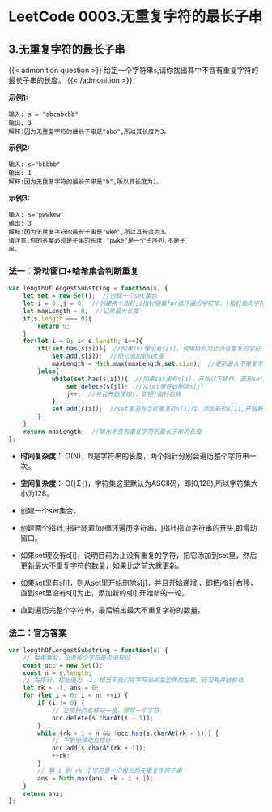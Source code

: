 # LeetCode 0003.无重复字符的最长子串


## 3.无重复字符的最长子串
{{< admonition question >}}
给定一个字符串`s`,请你找出其中不含有重复字符的最长子串的长度。
{{< /admonition >}}

**示例1:**

```
输入: s = "abcabcbb"
输出: 3
解释:因为无重复字符的最长子串是"abo",所以其长度为3。
```

**示例2:**

```
输入: s="bbbbb"
输出: 1
解释:因为无重复字符的最长子串是"b",所以其长度为1。
```

**示例3:**

```
输入: s="pwwkew"
输出: 3
解释:因为无重复字符的最长子串是"wke",所以其长度为3。
请注意,你的答案必须是子串的长度,"pwke"是一个子序列,不是子
串。
```

### 法一：滑动窗口+哈希集合判断重复

```javascript
var lengthOfLongestSubstring = function(s) {
    let set = new Set();  //创建一个set集合
    let i = 0 ,j = 0;  //创建两个指针,i指针随着for循环遍历字符串，j指针指向字符串的开头,即滑动窗口
    let maxLength = 0;  //记录最大长度
    if(s.length === 0){
        return 0;
    }
    for(let i = 0; i< s.length; i++){  
        if(!set.has(s[i])){  //如果set理没有s[i]，说明目前为止没有重复的字符
            set.add(s[i]);  //把它添加到set里
            maxLength = Math.max(maxLength,set.size);  //更新最大不重复字符的数量，如果比之前大就更新
        }else{
            while(set.has(s[i])){  //如果set里有s[i]，开始以下操作，直到set里没有s[i]为止
                set.delete(s[j]);  //从set里开始删除s[j]
                j++;  //并且开始递增j，即把j指针右移
            }
            set.add(s[i]);  //set里没有之前重复的s[i]后，添加新的s[i],开始新的一轮
        }
    }
    return maxLength;  //输出不含有重复字符的最长子串的长度
};
```
- **时间复杂度：** O(N)，N是字符串的长度，两个指针分别会遍历整个字符串一次。

- **空间复杂度：** O(∣Σ∣)，字符集这里默认为ASCII码，即[0,128),所以字符集大小为128。

- 创建一个set集合。

- 创建两个指针,i指针随着for循环遍历字符串，j指针指向字符串的开头,即滑动窗口。

- 如果set理没有s[i]，说明目前为止没有重复的字符，把它添加到set里，然后更新最大不重复字符的数量，如果比之前大就更新。

- 如果set里有s[i]，则从set里开始删除s[j]，并且开始递增j，即把j指针右移，直到set里没有s[i]为止，添加新的s[i],开始新的一轮。

- 直到遍历完整个字符串，最后输出最大不重复字符的数量。

### 法二：官方答案

```javascript
var lengthOfLongestSubstring = function(s) {
    // 哈希集合，记录每个字符是否出现过
    const occ = new Set();
    const n = s.length;
    // 右指针，初始值为 -1，相当于我们在字符串的左边界的左侧，还没有开始移动
    let rk = -1, ans = 0;
    for (let i = 0; i < n; ++i) {
        if (i != 0) {
            // 左指针向右移动一格，移除一个字符
            occ.delete(s.charAt(i - 1));
        }
        while (rk + 1 < n && !occ.has(s.charAt(rk + 1))) {
            // 不断地移动右指针
            occ.add(s.charAt(rk + 1));
            ++rk;
        }
        // 第 i 到 rk 个字符是一个极长的无重复字符子串
        ans = Math.max(ans, rk - i + 1);
    }
    return ans;
};
```
